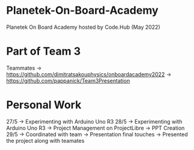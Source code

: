 # Planetek-On-Board-Academy
Planetek On Board Academy hosted by Code.Hub (May 2022)

# Part of Team 3
Teammates -> https://github.com/dimitratsakouphysics/onboardacademy2022
          -> https://github.com/pappanick/Team3Presentation

# Personal Work
27/5 -> Experimenting with Arduino Uno R3
28/5 -> Experimenting with Arduino Uno R3 
     -> Project Management on ProjectLibre
     -> PPT Creation
29/5 -> Coordinated with team
     -> Presentation final touches
     -> Presented the project along with teamates   
